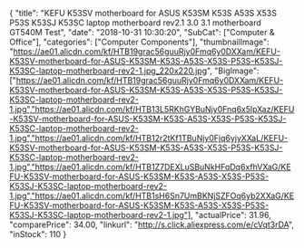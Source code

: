 {
	"title": "KEFU K53SV motherboard for ASUS K53SM K53S A53S X53S P53S K53SJ K53SC laptop motherboard rev2.1 3.0 3.1 motherboard GT540M Test",
	"date": "2018-10-31 10:30:20",
	"SubCat": ["Computer & Office"],
	"categories": ["Computer Components"],
	"thumbnailImage": "https://ae01.alicdn.com/kf/HTB19grac56guuRjy0Fmq6y0DXXam/KEFU-K53SV-motherboard-for-ASUS-K53SM-K53S-A53S-X53S-P53S-K53SJ-K53SC-laptop-motherboard-rev2-1.jpg_220x220.jpg",
	"BigImage": ["https://ae01.alicdn.com/kf/HTB19grac56guuRjy0Fmq6y0DXXam/KEFU-K53SV-motherboard-for-ASUS-K53SM-K53S-A53S-X53S-P53S-K53SJ-K53SC-laptop-motherboard-rev2-1.jpg","https://ae01.alicdn.com/kf/HTB13L5RKhGYBuNjy0Fnq6x5lpXaz/KEFU-K53SV-motherboard-for-ASUS-K53SM-K53S-A53S-X53S-P53S-K53SJ-K53SC-laptop-motherboard-rev2-1.jpg","https://ae01.alicdn.com/kf/HTB12r2tKf1TBuNjy0Fjq6yjyXXaL/KEFU-K53SV-motherboard-for-ASUS-K53SM-K53S-A53S-X53S-P53S-K53SJ-K53SC-laptop-motherboard-rev2-1.jpg","https://ae01.alicdn.com/kf/HTB1Z7DEXLuSBuNkHFqDq6xfhVXaG/KEFU-K53SV-motherboard-for-ASUS-K53SM-K53S-A53S-X53S-P53S-K53SJ-K53SC-laptop-motherboard-rev2-1.jpg","https://ae01.alicdn.com/kf/HTB1sH6Sn7UmBKNjSZFOq6yb2XXaG/KEFU-K53SV-motherboard-for-ASUS-K53SM-K53S-A53S-X53S-P53S-K53SJ-K53SC-laptop-motherboard-rev2-1.jpg"],
	"actualPrice": 31.96,
	"comparePrice": 34.00,
	"linkurl": "http://s.click.aliexpress.com/e/cVqt3rDA",
	"inStock": 110
}
